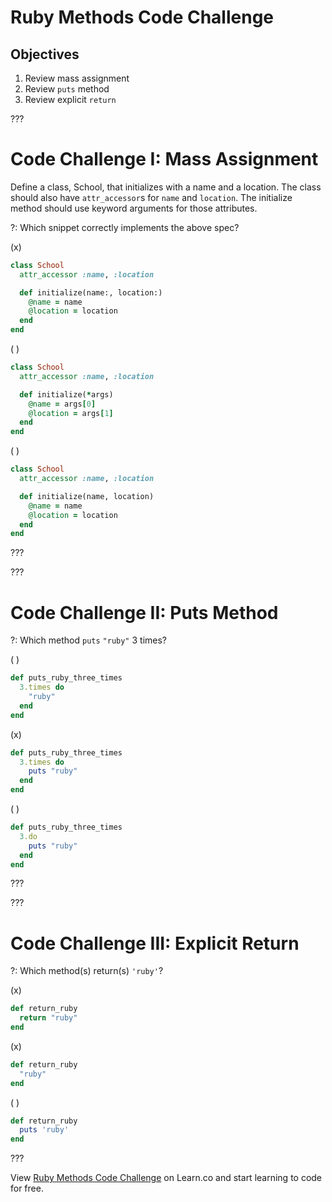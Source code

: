 # Ruby Methods Code Challenge

## Objectives
1. Review mass assignment
2. Review `puts` method
3. Review explicit `return`

???

# Code Challenge I: Mass Assignment

Define a class, School, that initializes with a name and a location. The class should also have `attr_accessor`s for `name` and `location`. The initialize method should use keyword arguments for those attributes.

?: Which snippet correctly implements the above spec?

(x)

``` ruby
class School
  attr_accessor :name, :location

  def initialize(name:, location:)
    @name = name
    @location = location
  end
end
```

( )

``` ruby
class School
  attr_accessor :name, :location

  def initialize(*args)
    @name = args[0]
    @location = args[1]
  end
end
```

( )

``` ruby
class School
  attr_accessor :name, :location

  def initialize(name, location)
    @name = name
    @location = location
  end
end
```

???

???

# Code Challenge II: Puts Method

?: Which method `puts` `"ruby"` 3 times?

( )

``` ruby
def puts_ruby_three_times
  3.times do
    "ruby"
  end
end
```

(x)

``` ruby
def puts_ruby_three_times
  3.times do
    puts "ruby"
  end
end
```

( )

``` ruby
def puts_ruby_three_times
  3.do
    puts "ruby"
  end
end
```

???

???


# Code Challenge III: Explicit Return

?: Which method(s) return(s) `'ruby'`?

(x)

``` ruby
def return_ruby
  return "ruby"
end
```

(x)

``` ruby
def return_ruby
  "ruby"
end
```

( )

``` ruby
def return_ruby
  puts 'ruby'
end
```

???


<p data-visibility='hidden'>View <a href='https://learn.co/lessons/ruby-repl-assertion-test' title='Ruby Methods Code Challenge'>Ruby Methods Code Challenge</a> on Learn.co and start learning to code for free.</p>
